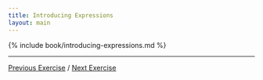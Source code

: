 ```yaml
---
title: Introducing Expressions
layout: main
---
```


{% include book/introducing-expressions.md %}

---

[Previous Exercise](ex4.html) / [Next Exercise](ex6.html)